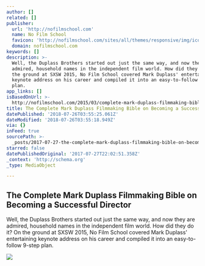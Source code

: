 ```yaml
---
author: []
related: []
publisher:
  url: 'http://nofilmschool.com'
  name: No Film School
  favicon: 'http://nofilmschool.com/sites/all/themes/responsive/img/icons/favicon.ico'
  domain: nofilmschool.com
keywords: []
description: >-
  Well, the Duplass Brothers started out just the same way, and now they are
  admired, household names in the independent film world. How did they do it? On
  the ground at SXSW 2015, No Film School covered Mark Duplass' entertaining
  keynote address on his career and compiled it into an easy-to-follow 9-step
  plan.
app_links: []
isBasedOnUrl: >-
  http://nofilmschool.com/2015/03/complete-mark-duplass-filmmaking-bible-becoming-successful-director
title: The Complete Mark Duplass Filmmaking Bible on Becoming a Successful Director
datePublished: '2018-07-26T03:55:25.061Z'
dateModified: '2018-07-26T03:55:18.949Z'
via: {}
inFeed: true
sourcePath: >-
  _posts/2017-07-27-the-complete-mark-duplass-filmmaking-bible-on-becoming-a-suc.md
starred: false
datePublishedOriginal: '2017-07-27T22:02:51.358Z'
_context: 'http://schema.org'
_type: MediaObject

---
```

<article style=""><h1>The Complete Mark Duplass Filmmaking Bible on Becoming a Successful Director</h1><p>Well, the Duplass Brothers started out just the same way, and now they are admired, household names in the independent film world. How did they do it? On the ground at SXSW 2015, No Film School covered Mark Duplass' entertaining keynote address on his career and compiled it into an easy-to-follow 9-step plan.</p><img src="http://nofilmschool.com/sites/default/files/styles/facebook/public/mark_duplass.png?itok=8v6zv6R2" /></article>